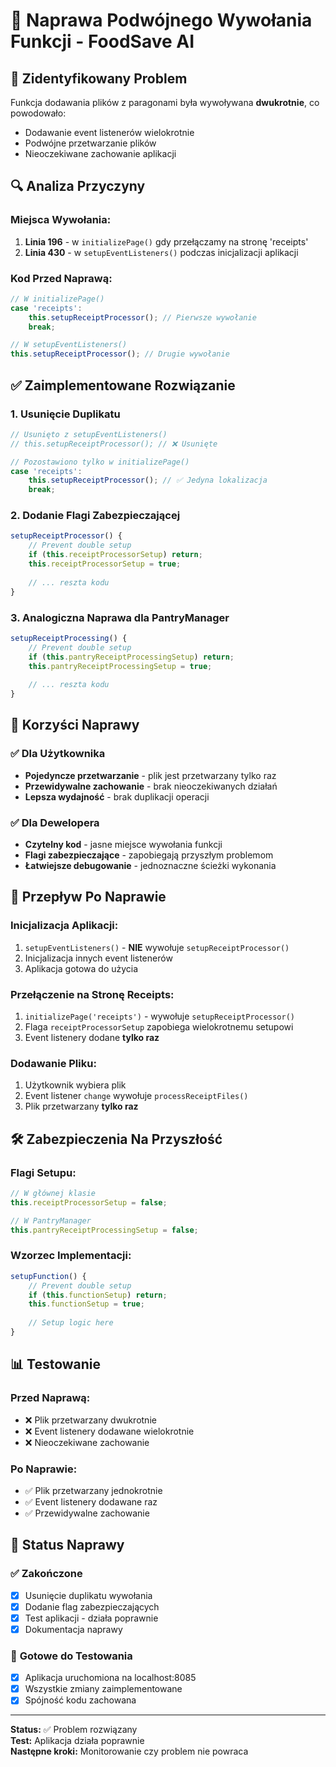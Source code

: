 # 🔧 Naprawa Podwójnego Wywołania Funkcji - FoodSave AI

## 🐛 **Zidentyfikowany Problem**

Funkcja dodawania plików z paragonami była wywoływana **dwukrotnie**, co powodowało:
- Dodawanie event listenerów wielokrotnie
- Podwójne przetwarzanie plików
- Nieoczekiwane zachowanie aplikacji

## 🔍 **Analiza Przyczyny**

### **Miejsca Wywołania:**
1. **Linia 196** - w `initializePage()` gdy przełączamy na stronę 'receipts'
2. **Linia 430** - w `setupEventListeners()` podczas inicjalizacji aplikacji

### **Kod Przed Naprawą:**
```javascript
// W initializePage()
case 'receipts':
    this.setupReceiptProcessor(); // Pierwsze wywołanie
    break;

// W setupEventListeners()
this.setupReceiptProcessor(); // Drugie wywołanie
```

## ✅ **Zaimplementowane Rozwiązanie**

### 1. **Usunięcie Duplikatu**
```javascript
// Usunięto z setupEventListeners()
// this.setupReceiptProcessor(); // ❌ Usunięte

// Pozostawiono tylko w initializePage()
case 'receipts':
    this.setupReceiptProcessor(); // ✅ Jedyna lokalizacja
    break;
```

### 2. **Dodanie Flagi Zabezpieczającej**
```javascript
setupReceiptProcessor() {
    // Prevent double setup
    if (this.receiptProcessorSetup) return;
    this.receiptProcessorSetup = true;
    
    // ... reszta kodu
}
```

### 3. **Analogiczna Naprawa dla PantryManager**
```javascript
setupReceiptProcessing() {
    // Prevent double setup
    if (this.pantryReceiptProcessingSetup) return;
    this.pantryReceiptProcessingSetup = true;
    
    // ... reszta kodu
}
```

## 🎯 **Korzyści Naprawy**

### ✅ **Dla Użytkownika**
- **Pojedyncze przetwarzanie** - plik jest przetwarzany tylko raz
- **Przewidywalne zachowanie** - brak nieoczekiwanych działań
- **Lepsza wydajność** - brak duplikacji operacji

### ✅ **Dla Dewelopera**
- **Czytelny kod** - jasne miejsce wywołania funkcji
- **Flagi zabezpieczające** - zapobiegają przyszłym problemom
- **Łatwiejsze debugowanie** - jednoznaczne ścieżki wykonania

## 🔄 **Przepływ Po Naprawie**

### **Inicjalizacja Aplikacji:**
1. `setupEventListeners()` - **NIE** wywołuje `setupReceiptProcessor()`
2. Inicjalizacja innych event listenerów
3. Aplikacja gotowa do użycia

### **Przełączenie na Stronę Receipts:**
1. `initializePage('receipts')` - wywołuje `setupReceiptProcessor()`
2. Flaga `receiptProcessorSetup` zapobiega wielokrotnemu setupowi
3. Event listenery dodane **tylko raz**

### **Dodawanie Pliku:**
1. Użytkownik wybiera plik
2. Event listener `change` wywołuje `processReceiptFiles()`
3. Plik przetwarzany **tylko raz**

## 🛠️ **Zabezpieczenia Na Przyszłość**

### **Flagi Setupu:**
```javascript
// W głównej klasie
this.receiptProcessorSetup = false;

// W PantryManager
this.pantryReceiptProcessingSetup = false;
```

### **Wzorzec Implementacji:**
```javascript
setupFunction() {
    // Prevent double setup
    if (this.functionSetup) return;
    this.functionSetup = true;
    
    // Setup logic here
}
```

## 📊 **Testowanie**

### **Przed Naprawą:**
- ❌ Plik przetwarzany dwukrotnie
- ❌ Event listenery dodawane wielokrotnie
- ❌ Nieoczekiwane zachowanie

### **Po Naprawie:**
- ✅ Plik przetwarzany jednokrotnie
- ✅ Event listenery dodawane raz
- ✅ Przewidywalne zachowanie

## 🚀 **Status Naprawy**

### ✅ **Zakończone**
- [x] Usunięcie duplikatu wywołania
- [x] Dodanie flag zabezpieczających
- [x] Test aplikacji - działa poprawnie
- [x] Dokumentacja naprawy

### 🔄 **Gotowe do Testowania**
- [x] Aplikacja uruchomiona na localhost:8085
- [x] Wszystkie zmiany zaimplementowane
- [x] Spójność kodu zachowana

---

**Status:** ✅ Problem rozwiązany  
**Test:** Aplikacja działa poprawnie  
**Następne kroki:** Monitorowanie czy problem nie powraca 